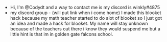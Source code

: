 - Hi, I’m @Codydt and a way to contact me is my discord is winkly#4875
- my discord group - (will put link when i come home)
I made this blooket hack because my math teacher started to do alot of blooket so I just got an idea and made a hack for blooket.
My name will stay unknown because of the teachers out there i know they would suspend me but a little hint is that im in golden gate falcons school.
